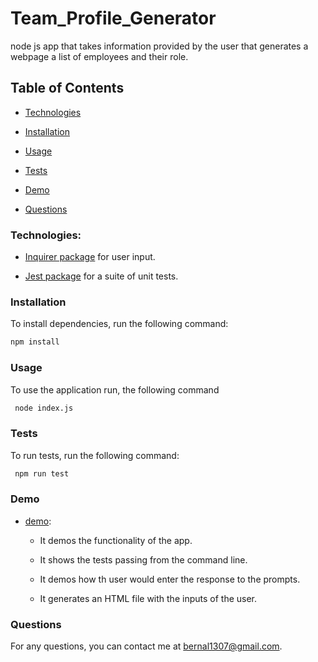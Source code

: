 # Team_Profile_Generator

node js app that takes information provided by the user that generates a webpage a list of employees and their role.

## Table of Contents

- [Technologies](#technologies)

- [Installation](#installation)

- [Usage](#usage)

- [Tests](#tests)

- [Demo](#demo)

- [Questions](#questions)

### Technologies:

- [Inquirer package](https://www.npmjs.com/package/inquirer) for user input.

- [Jest package](https://www.npmjs.com/package/jest) for a suite of unit tests.

### Installation

To install dependencies, run the following command:

```bash
npm install
```

### Usage

To use the application run, the following command

```bash
 node index.js
```

### Tests

To run tests, run the following command:

```bash
 npm run test
```

### Demo

- [demo](https://watch.screencastify.com/v/1sqz0J4Dg62llVg13efC):

  - It demos the functionality of the app.

  - It shows the tests passing from the command line.

  - It demos how th user would enter the response to the prompts.

  - It generates an HTML file with the inputs of the user.

### Questions

For any questions, you can contact me at bernal1307@gmail.com.
